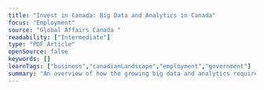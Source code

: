 ```yaml
---
title: "Invest in Canada: Big Data and Analytics in Canada"
focus: "Employment"
source: "Global Affairs Canada "
readability: ["Intermediate"]
type: "PDF Article"
openSource: false
keywords: []
learnTags: ["business","canadianLandscape","employment","government"]
summary: "An overview of how the growing big data and analytics requirements of major Canadian and global organizations have created opportunities in Canada for the leading global companies in those spaces. "
---
```

